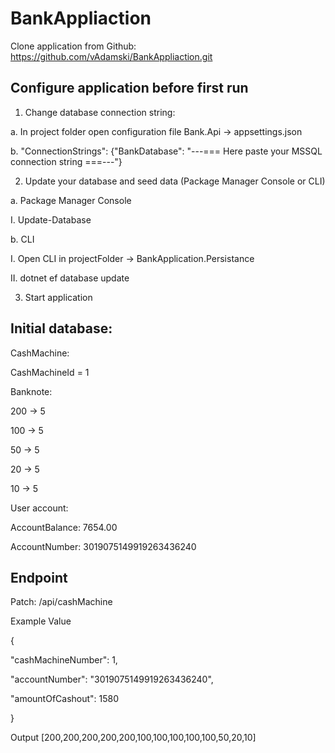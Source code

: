 # BankAppliaction

Clone application from Github: https://github.com/vAdamski/BankAppliaction.git

## Configure application before first run
1. Change database connection string:

a. In project folder open configuration file Bank.Api -> appsettings.json

b. "ConnectionStrings": {"BankDatabase": "---=== Here paste your MSSQL connection string ===---"}

2. Update your database and seed data (Package Manager Console or CLI)

a. Package Manager Console

I. Update-Database
        
b. CLI

I. Open CLI in projectFolder -> BankApplication.Persistance
       
II. dotnet ef database update

3. Start application

## Initial database:

CashMachine:

CashMachineId = 1

Banknote:

200 -> 5

100 -> 5

50 -> 5

20  -> 5

10 -> 5

User account:

AccountBalance: 7654.00

AccountNumber: 3019075149919263436240

## Endpoint

Patch: /api/cashMachine

Example Value

{

  "cashMachineNumber": 1,
  
  "accountNumber": "3019075149919263436240",
  
  "amountOfCashout": 1580
  
}

Output [200,200,200,200,200,100,100,100,100,100,50,20,10]
